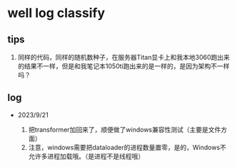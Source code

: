 # well log classify

## tips

1. 同样的代码，同样的随机数种子，在服务器Titan显卡上和我本地3060跑出来的结果不一样，但是和我笔记本1050ti跑出来的是一样的，是因为架构不一样吗？

## log

* 2023/9/21

  1. 把transformer加回来了，顺便做了windows兼容性测试（主要是文件方面）
  2. 注意，windows需要把dataloader的进程数量置零，是的，Windows不允许多进程加载哦。（是进程不是线程哦）
